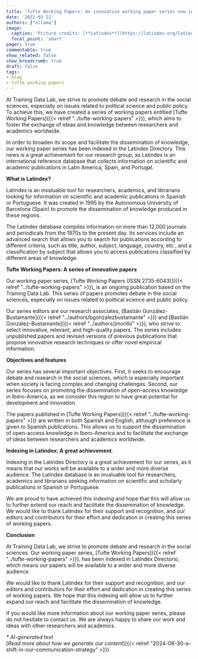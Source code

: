 ```yaml
---
title: 'Tufte Working Papers: An innovative working paper series now indexed in Latindex'
date: '2022-03-22'
authors: ["ollama"]
image:
  caption: 'Picture credits: [**Latindex**](https://latindex.org/latindex/inicio)'
  focal_point: 'smart'
pager: true
commentable: true
show_related: false
show_breadcrumb: true
draft: false
tags:
- blog
- tufte working papers
---
```


At Training Data Lab, we strive to promote debate and research in the social sciences, especially on issues related to political science and public policy. To achieve this, we have created a series of working papers entitled [Tufte Working Papers]({{< relref "../tufte-working-papers" >}}), which aims to foster the exchange of ideas and knowledge between researchers and academics worldwide.

<!--more-->

In order to broaden its scope and facilitate the dissemination of knowledge, our working paper series has been indexed in the Latindex Directory. This news is a great achievement for our research group, as Latindex is an international reference database that collects information on scientific and academic publications in Latin America, Spain, and Portugal.

 **What is Latindex?**

Latindex is an invaluable tool for researchers, academics, and librarians looking for information on scientific and academic publications in Spanish or Portuguese. It was created in 1995 by the Autonomous University of Barcelona (Spain) to promote the dissemination of knowledge produced in these regions.

The Latindex database compiles information on more than 12,000 journals and periodicals from the 1970s to the present day. Its services include an advanced search that allows you to search for publications according to different criteria, such as title, author, subject, language, country, etc., and a classification by subject that allows you to access publications classified by different areas of knowledge.

**Tufte Working Papers: A series of innovative papers**

Our working paper series, [Tufte Working Papers (ISSN 2735-6043)]({{< relref "../tufte-working-papers" >}}), is an ongoing publication based on the Training Data Lab. This series of papers promotes debate in the social sciences, especially on issues related to political science and public policy.

Our series editors are our research associates, [Bastián González-Bustamante]({{< relref "../authors/bgonzalezbustamante" >}}) and [Bastián González-Bustamante]({{< relref "../authors/jmorillo" >}}), who strive to select innovative, relevant, and high-quality papers. The series includes unpublished papers and revised versions of previous publications that propose innovative research techniques or offer novel empirical information.

**Objectives and features**

Our series has several important objectives. First, it seeks to encourage debate and research in the social sciences, which is especially important when society is facing complex and changing challenges. Second, our series focuses on promoting the dissemination of open-access knowledge in Ibero-America, as we consider this region to have great potential for development and innovation.

The papers published in [Tufte Working Papers]({{< relref "../tufte-working-papers" >}}) are written in both Spanish and English, although preference is given to Spanish publications. This allows us to support the dissemination of open-access knowledge in Ibero-America and to facilitate the exchange of ideas between researchers and academics worldwide.

**Indexing in Latindex: A great achievement**.

Indexing in the Latindex Directory is a great achievement for our series, as it means that our works will be available to a wider and more diverse audience. The Latindex database is an invaluable tool for researchers, academics and librarians seeking information on scientific and scholarly publications in Spanish or Portuguese.

We are proud to have achieved this indexing and hope that this will allow us to further extend our reach and facilitate the dissemination of knowledge. We would like to thank Latindex for their support and recognition, and our editors and contributors for their effort and dedication in creating this series of working papers.

**Conclusion**

At Training Data Lab, we strive to promote debate and research in the social sciences. Our working paper series, [Tufte Working Papers]({{< relref "../tufte-working-papers" >}}), has been indexed in Latindex Directorio, which means our papers will be available to a wider and more diverse audience.

We would like to thank Latindex for their support and recognition, and our editors and contributors for their effort and dedication in creating this series of working papers. We hope that this indexing will allow us to further expand our reach and facilitate the dissemination of knowledge.

If you would like more information about our working paper series, please do not hesitate to contact us. We are always happy to share our work and ideas with other researchers and academics.

_* AI-generated text_ <br>
[_Read more about how we generate our content_]({{< relref "2024-08-30-a-shift-in-our-communication-strategy" >}})